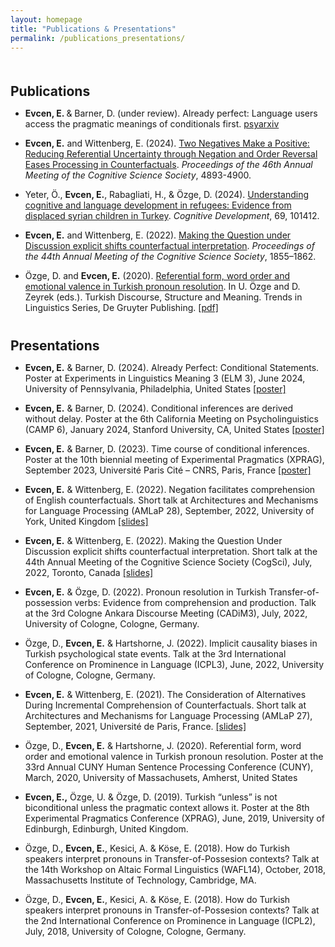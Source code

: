 ```yaml
---
layout: homepage
title: "Publications & Presentations"
permalink: /publications_presentations/
---
```

<h1 id="Publications"></h1>

<h2 style="margin: 50px 0px 10px;">Publications</h2>

- <b>Evcen, E. </b> & Barner, D. (under review). Already perfect: Language users access the pragmatic meanings of conditionals first. [psyarxiv](https://osf.io/preprints/psyarxiv/mv3y8)

- <b>Evcen, E.</b> and Wittenberg, E. (2024). [Two Negatives Make a Positive: Reducing Referential Uncertainty through Negation and Order Reversal Eases Processing in Counterfactuals](https://escholarship.org/uc/item/1rx1b25r#main). *Proceedings of the 46th Annual Meeting of the Cognitive Science Society*, 4893-4900.

- Yeter, Ö., <b>Evcen, E.</b>, Rabagliati, H., & Özge, D. (2024). [Understanding cognitive and language development in refugees: Evidence from displaced syrian children in Turkey](https://www.sciencedirect.com/science/article/abs/pii/S088520142300117X?via%3Dihub). *Cognitive Development*, 69, 101412.

- <b>Evcen, E.</b> and Wittenberg, E. (2022). [Making the Question under Discussion explicit shifts counterfactual interpretation](https://escholarship.org/uc/item/43z0w42j). *Proceedings of the 44th Annual Meeting of the Cognitive Science Society*, 1855–1862. 

- Özge, D. and <b>Evcen, E.</b> (2020). [Referential form, word order and emotional valence in Turkish pronoun resolution](https://www.degruyter.com/document/doi/10.1515/9783110686654-007/html). In U. Özge and D. Zeyrek (eds.). Turkish Discourse, Structure and Meaning. Trends in Linguistics Series, De Gruyter Publishing. [\[pdf\]](https://ebruevcen.github.io/assets/files/OzgeEvcen2020.pdf)

<h1 id="Presentations"></h1>

<h2 style="margin: 20px 0px 10px;">Presentations</h2>

- <b>Evcen, E.</b> & Barner, D. (2024). Already Perfect: Conditional Statements. Poster at Experiments in Linguistics Meaning 3 (ELM 3), June 2024, University of Pennsylvania, Philadelphia, United States [\[poster\]](https://ebruevcen.github.io/assets/files/ELM3_poster.pdf)

- <b>Evcen, E.</b> & Barner, D. (2024). Conditional inferences are derived without delay. Poster at the 6th California Meeting on Psycholinguistics (CAMP 6), January 2024, Stanford University, CA, United States [\[poster\]](https://ebruevcen.github.io/assets/files/camp6_poster.pdf)

- <b>Evcen, E.</b> & Barner, D. (2023). Time course of conditional inferences. Poster at the 10th biennial meeting of Experimental Pragmatics (XPRAG), September 2023, Université Paris Cité – CNRS, Paris, France [\[poster\]](https://ebruevcen.github.io/assets/files/ebru_xprag.pdf)

- <b>Evcen, E.</b> & Wittenberg, E. (2022). Negation facilitates comprehension of English counterfactuals. Short talk at Architectures and Mechanisms for Language Processing (AMLaP 28), September, 2022, University of York, United Kingdom [\[slides\]](https://ebruevcen.github.io/assets/files/AMLaP22_EvcenWittenberg.pdf)

- <b>Evcen, E.</b> &  Wittenberg, E. (2022). Making the Question Under Discussion explicit shifts counterfactual interpretation. Short talk at the 44th Annual Meeting of the Cognitive Science Society (CogSci), July, 2022, Toronto, Canada [\[slides\]](https://ebruevcen.github.io/assets/files/CogSci22_EvcenWittenberg_Final.pdf)

- <b>Evcen, E.</b> & Özge, D. (2022). Pronoun resolution in Turkish Transfer-of-possession verbs: Evidence from comprehension and production. Talk at the 3rd Cologne Ankara Discourse Meeting (CADiM3), July, 2022, University of Cologne, Cologne, Germany.

- Özge, D., <b>Evcen, E.</b> & Hartshorne, J. (2022). Implicit causality biases in Turkish psychological state events. Talk at the 3rd International Conference on Prominence in Language (ICPL3), June, 2022, University of Cologne, Cologne, Germany.

- <b>Evcen, E.</b> &  Wittenberg, E. (2021). The Consideration of Alternatives During Incremental Comprehension of Counterfactuals. Short talk at Architectures and Mechanisms for Language Processing (AMLaP 27), September, 2021, Université de Paris, France. [\[slides\]]()

- Özge, D., <b>Evcen, E.</b> & Hartshorne, J. (2020). Referential form, word order and emotional valence in Turkish pronoun resolution. Poster at the 33rd Annual CUNY Human Sentence Processing Conference (CUNY), March, 2020, University of Massachusets, Amherst, United States
 
- <b>Evcen, E.,</b> Özge, U. & Özge, D. (2019). Turkish “unless” is not biconditional unless the pragmatic context allows it. Poster at the 8th Experimental Pragmatics Conference (XPRAG), June, 2019, University of Edinburgh, Edinburgh, United Kingdom.

- Özge, D., <b>Evcen, E.</b>, Kesici, A. & Köse, E. (2018). How do Turkish speakers interpret pronouns in Transfer-of-Possesion contexts? Talk at the 14th Workshop on Altaic Formal Linguistics (WAFL14), October, 2018, Massachusetts Institute of Technology, Cambridge, MA.

- Özge, D., <b>Evcen, E.</b>,  Kesici, A. & Köse, E. (2018). How do Turkish speakers interpret pronouns in Transfer-of-Possesion contexts? Talk at the 2nd International Conference on Prominence in Language (ICPL2), July, 2018, University of Cologne, Cologne, Germany.




